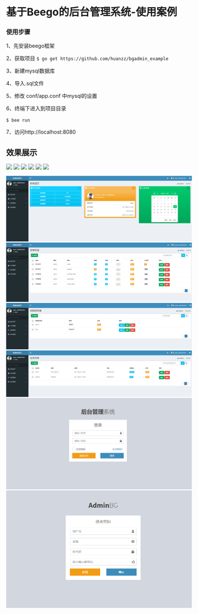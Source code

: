 # 基于Beego的后台管理系统-使用案例


### 使用步骤

1、先安装beego框架

2、获取项目
`$ go get https://github.com/huanzz/bgadmin_example`

3、新建mysql数据库

4、导入.sql文件

5、修改 conf/app.conf 中mysql的设置

6、终端下进入到项目目录
```
$ bee run
```

7、访问http://localhost:8080

## 效果展示
![](https://github.com/huanzz/bgadmin_example/blob/master/__images/aa(1).png)
![](https://github.com/huanzz/bgadmin_example/blob/master/__images/aa(2).png)
![](https://github.com/huanzz/bgadmin_example/blob/master/__images/aa(3).png)
![](https://github.com/huanzz/bgadmin_example/blob/master/__images/aa(4).png)
![](https://github.com/huanzz/bgadmin_example/blob/master/__images/aa(5).png)
![](https://github.com/huanzz/bgadmin_example/blob/master/__images/aa(6).png)

![](https://github.com/huanzz/bgadmin_example/blob/master/__images/1111111.png)
![](https://github.com/huanzz/bgadmin_example/blob/master/__images/222.png)
![](https://github.com/huanzz/bgadmin_example/blob/master/__images/333.png)
![](https://github.com/huanzz/bgadmin_example/blob/master/__images/444.png)
![](https://github.com/huanzz/bgadmin_example/blob/master/__images/55555555.png)
![](https://github.com/huanzz/bgadmin_example/blob/master/__images/666.png)



